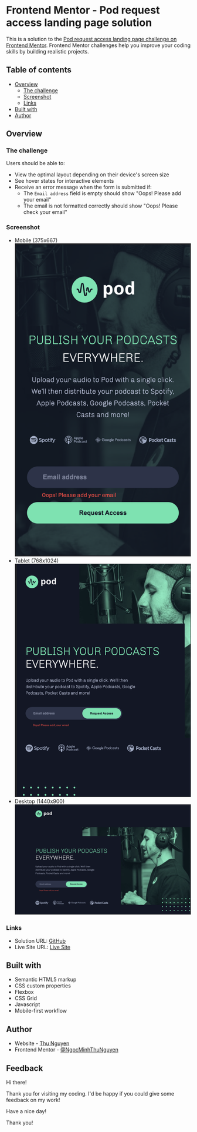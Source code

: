 # Frontend Mentor - Pod request access landing page solution

This is a solution to the [Pod request access landing page challenge on Frontend Mentor](https://www.frontendmentor.io/challenges/pod-request-access-landing-page-eyTmdkLSG). Frontend Mentor challenges help you improve your coding skills by building realistic projects. 

## Table of contents

- [Overview](#overview)
  - [The challenge](#the-challenge)
  - [Screenshot](#screenshot)
  - [Links](#links)
- [Built with](#built-with)
- [Author](#author)

## Overview

### The challenge

Users should be able to:

- View the optimal layout depending on their device's screen size
- See hover states for interactive elements
- Receive an error message when the form is submitted if:
  - The `Email address` field is empty should show "Oops! Please add your email"
  - The email is not formatted correctly should show "Oops! Please check your email"

### Screenshot

- Mobile (375x667) <br>
![](assets/images/screenshot-mobile.png)<br>
- Tablet (768x1024)<br>
![](assets/images/screenshot-tablet.png)<br>
- Desktop (1440x900)<br>
![](assets/images/screenshot-desktop.png)<br>

### Links

- Solution URL: [GitHub](https://github.com/NgocMinhThuNguyen/POD-REQUEST-ACCESS-LANDING-PAGE.git)
- Live Site URL: [Live Site](https://your-live-site-url.com)

## Built with

- Semantic HTML5 markup
- CSS custom properties
- Flexbox
- CSS Grid
- Javascript
- Mobile-first workflow

## Author

- Website - [Thu Nguyen](https://github.com/NgocMinhThuNguyen)
- Frontend Mentor - [@NgocMinhThuNguyen](https://www.frontendmentor.io/profile/NgocMinhThuNguyen)

## Feedback

Hi there!

Thank you for visiting my coding. I'd be happy if you could give some feedback on my work!

Have a nice day!

Thank you!
